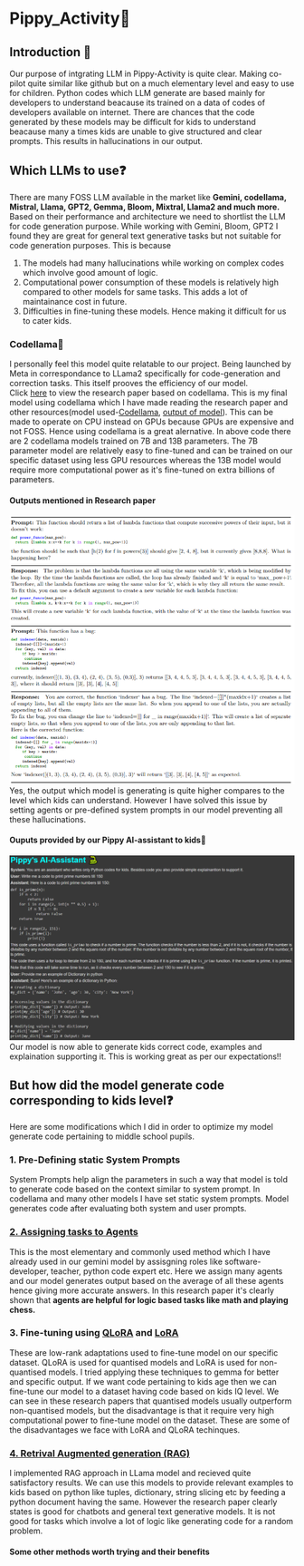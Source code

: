 # Pippy_Activity🐍

## Introduction 📝
Our purpose of intgrating LLM in Pippy-Activity is quite clear. Making co-pilot quite similar like github but on a much elementary level and easy to use for children. Python codes which LLM generate are based mainly for developers to understand beacause its trained on a data of codes of developers available on internet. There are chances that the code generated by these models may be difficult for kids to understand beacause many a times kids are unable to give structured and clear prompts. This results in hallucinations in our output.
## Which LLMs to use❓
There are many FOSS LLM available in the market like **Gemini, codellama, Mistral, Llama, GPT2, Gemma, Bloom, Mixtral, Llama2 and much more.** Based on their performance and architecture we need to shortlist the LLM for code generation purpose.
While working with Gemini, Bloom, GPT2 I found they are great for general text generative tasks but not suitable for code generation purposes.
This is because
1. The models had many hallucinations while working on complex codes which involve good amount of logic.
2. Computational power consumption of these models is relatively high compared to other models for same tasks. This adds a lot of maintainance cost in future.
3. Difficulties in fine-tuning these models. Hence making it difficult for us to cater kids.

### Codellama🦙
I personally feel this model quite relatable to our project. Being launched by Meta in correspondance to LLama2 specifically for code-generation and correction tasks. This itself prooves the efficiency of our model.        
Click [here](https://arxiv.org/pdf/2308.12950.pdf) to view the research paper based on codellama.
This is my final model using codellama which I have made reading the research paper and other resources(model used-[Codellama](https://github.com/kshitijdshah99/Pippy_Activity/blob/main/Pippy_Assistant_codeLlama.ipynb), [output of model](https://colab.research.google.com/drive/1sJ7WdnEkQHI-DCRmWQ12IFXgpDuT6hIJ#scrollTo=k_RJObixH_HR)).
This can be made to operate on CPU instead on GPUs because GPUs are expensive and not FOSS. Hence using codellama is a great alernative.
In above code there are 2 codellama models trained on 7B and 13B parameters. The 7B parameter model are relatively easy to fine-tuned and can be trained on our specific dataset using less GPU resources whereas the 13B model would require more computational power as it's fine-tuned on extra billions of parameters.
#### Outputs mentioned in Research paper
![](https://github.com/kshitijdshah99/Pippy_Activity/blob/main/Research%20Paper%20output.png)
Yes, the output which model is generating is quite higher compares to the level which kids can understand. However I have solved this issue by setting agents or pre-defined system prompts in our model preventing all these hallucinations.
#### Ouputs provided by our Pippy AI-assistant to kids👦
![](https://github.com/kshitijdshah99/Pippy_Activity/blob/main/Pippy's%20AI-assistant%20output.png)
Our model is now able to generate kids correct code, examples and explaination supporting it. This is working great as per our expectations!!

## But how did the model generate code corresponding to kids level❓
Here are some modifications which I did in order to optimize my model generate code pertaining to middle school pupils.
### 1. Pre-Defining static System Prompts
System Prompts help align the parameters in such a way that model is told to generate code based on the context similar to system prompt. In codellama and many other models I have set static system prompts. Model generates code after evaluating both system and user prompts.
### [2. Assigning tasks to Agents](https://arxiv.org/abs/2402.05120)
This is the most elementary and commonly used method which I have already used in our gemini model by assisgning roles like software-developer, teacher, python code expert etc.
Here we assign many agents and our model generates output based on the average of all these agents hence giving more accurate answers. In this research paper it's clearly shown that **agents are helpful for logic based tasks like math and playing chess.**
### 3. Fine-tuning using [QLoRA](https://arxiv.org/pdf/2305.14314.pdf) and [LoRA](https://arxiv.org/abs/2106.09685)
These are low-rank adaptations used to fine-tune model on our specific dataset. QLoRA is used for quantised models and LoRA is used for non-quantised models. I tried applying these techniques to gemma for better and specific output. If we want code pertaining to kids age then we can fine-tune our model to a dataset having code based on kids IQ level. We can see in these research papers that quantised models usually outperform non-quantised models, but the disadvantage is that it require very high computational power to fine-tune model on the dataset. These are some of the disadvantages we face with LoRA and QLoRA techinques.
### [4. Retrival Augmented generation (RAG)](https://arxiv.org/pdf/2005.11401.pdf)
I implemented RAG approach in LLama model and recieved quite satisfactory results. We can use this models to provide relevant examples to kids based on python like tuples, dictionary, string slicing etc by feeding a python document having the same. However the research paper clearly states is good for chatbots and general text generative models. It is not good for tasks which involve a lot of logic like generating code for a random problem.

#### Some other methods worth trying and their benefits
### []()

